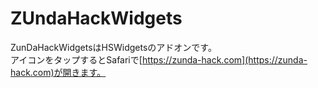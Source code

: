 # ZUndaHackWidgets
ZunDaHackWidgetsはHSWidgetsのアドオンです。<br>
アイコンをタップするとSafariで[https://zunda-hack.com](https://zunda-hack.com)が開きます。

